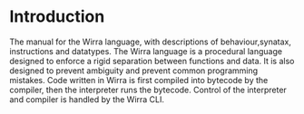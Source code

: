 # Introduction

The manual for the Wirra language, with descriptions of behaviour,synatax, instructions and datatypes.
The Wirra language is a procedural language designed to enforce a rigid separation between functions and data. It is also designed to prevent ambiguity and prevent common programming mistakes.
Code written in Wirra is first compiled into bytecode by the compiler, then the interpreter runs the bytecode. Control of the interpreter and compiler is handled by the Wirra CLI.
